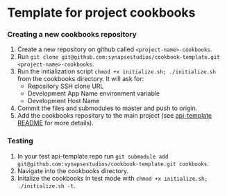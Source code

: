 # Template for project cookbooks

### Creating a new cookbooks repository
1. Create a new repository on github called `<project-name>-cookbooks`.
1. Run `git clone git@github.com:synapsestudios/cookbook-template.git <project-name>-cookbooks`.
1. Run the initialization script `chmod +x initialize.sh; ./initialize.sh` from the cookbooks directory. It will ask for:
    - Repository SSH clone URL
    - Development App Name environment variable
    - Development Host Name
1. Commit the files and submodules to master and push to origin.
1. Add the cookbooks repository to the main project (see [api-template README](https://github.com/synapsestudios/api-template) for more details).

### Testing
1. In your test api-template repo run `git submodule add git@github.com:synapsestudios/cookbook-template.git cookbooks`.
1. Navigate into the cookbooks directory.
1. Initalize the cookbooks in test mode with `chmod +x initialize.sh; ./initialize.sh -t`.
